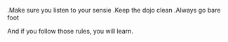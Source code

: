 .Make sure you listen to your sensie
.Keep the dojo clean
.Always go bare foot

And if you follow those rules,
you will learn.
